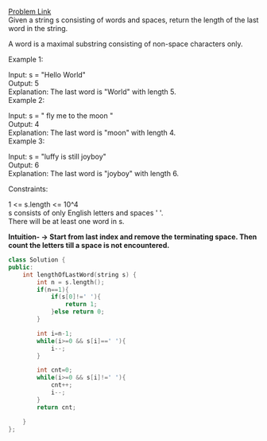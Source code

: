 [Problem Link](https://leetcode.com/problems/length-of-last-word/description/?envType=daily-question&envId=2024-04-01)<br>
Given a string s consisting of words and spaces, return the length of the last word in the string.<br>

A word is a maximal 
substring
 consisting of non-space characters only.<br>

 

Example 1:<br>

Input: s = "Hello World"<br>
Output: 5<br>
Explanation: The last word is "World" with length 5.<br>
Example 2:<br>

Input: s = "   fly me   to   the moon  "<br>
Output: 4<br>
Explanation: The last word is "moon" with length 4.<br>
Example 3:<br>

Input: s = "luffy is still joyboy"<br>
Output: 6<br>
Explanation: The last word is "joyboy" with length 6.<br>
 

Constraints:<br>

1 <= s.length <= 10^4<br>
s consists of only English letters and spaces ' '.<br>
There will be at least one word in s.<br>

__Intuition- -> Start from last index and remove the terminating space. Then count the letters till a space is not encountered.__

```C++
class Solution {
public:
    int lengthOfLastWord(string s) {
        int n = s.length();
        if(n==1){
            if(s[0]!=' '){
                return 1;
            }else return 0;
        }

        int i=n-1;
        while(i>=0 && s[i]==' '){
            i--;
        }

        int cnt=0;
        while(i>=0 && s[i]!=' '){
            cnt++;
            i--;
        }
        return cnt;

    }
};
```
